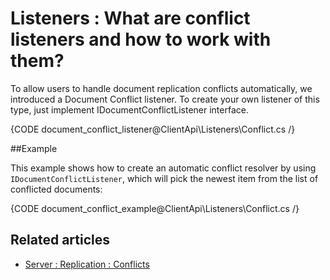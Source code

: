 # Listeners : What are conflict listeners and how to work with them?

To allow users to handle document replication conflicts automatically, we introduced a Document Conflict listener.
To create your own listener of this type, just implement IDocumentConflictListener interface.

{CODE document_conflict_listener@ClientApi\Listeners\Conflict.cs /}

##Example

This example shows how to create an automatic conflict resolver by using `IDocumentConflictListener`, which will pick the newest item from the list of conflicted documents:

{CODE document_conflict_example@ClientApi\Listeners\Conflict.cs /}

## Related articles

- [Server : Replication : Conflicts](../../server/scaling-out/replication/replication-conflicts)